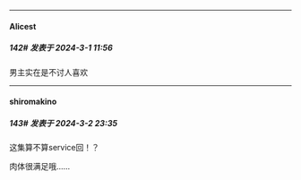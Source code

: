 ﻿
*****

####  Alicest  
##### 142#       发表于 2024-3-1 11:56

男主实在是不讨人喜欢


*****

####  shiromakino  
##### 143#       发表于 2024-3-2 23:35

这集算不算service回！？

肉体很满足哦……

